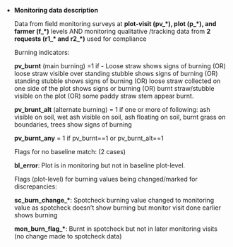 - **Monitoring data description** 

  Data from field monitoring surveys at **plot-visit (pv_\*), plot (p_\*), and farmer (f_\*)** levels AND monitoring qualitative /tracking data from **2 requests (r1_\* and r2_\*)** used for compliance

  Burning indicators: 

  **pv_burnt** (main burning) =1 if - Loose straw shows signs of burning (OR) loose straw visible over standing stubble shows signs of burning (OR) standing stubble shows signs of burning (OR) loose straw collected on one side of the plot shows signs or burning (OR) burnt straw/stubble visible on the plot (OR) some paddy straw stem appear burnt.

  **pv_brunt_alt** (alternate burning) = 1 if one or more of following: ash visible on soil, wet ash visible on soil, ash floating on soil, burnt grass on boundaries, trees show signs of burning

  **pv_burnt_any** = 1 if pv_burnt==1 or pv_burnt_alt==1

   

  Flags for no baseline match: (2 cases)

  **bl_error**: Plot is in monitoring but not in baseline plot-level. 

  Flags (plot-level) for burning values being changed/marked for discrepancies:

  **sc_burn_change_\***: Spotcheck burning value changed to monitoring value as spotcheck doesn’t show burning but monitor visit done earlier shows burning 

  **mon_burn_flag_\***: Burnt in spotcheck but not in later monitoring visits (no change made to spotcheck data)